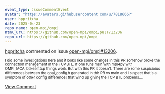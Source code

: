 ```yaml
---
event_type: IssueCommentEvent
avatar: "https://avatars.githubusercontent.com/u/7818666?"
user: hppritcha
date: 2025-04-23
repo_name: open-mpi/ompi
html_url: https://github.com/open-mpi/ompi/pull/13206
repo_url: https://github.com/open-mpi/ompi
---
```


<a href='https://github.com/hppritcha' target='_blank'>hppritcha</a> commented on issue <a href='https://github.com/open-mpi/ompi/pull/13206' target='_blank'>open-mpi/ompi#13206</a>.

<small>I did some investigations here and it looks like some changes in this PR somehow broke the connection management in the TCP BTL.  If one runs main with mpi4py with OMPI_MCA_btl=self,tcp things work.  But with this PR it doesn't.  There are some suspicioius differences between the opal_config.h generated in this PR vs main and I suspect that's a symptom of other config differences that wind up giving the TCP BTL problems....</small>

<a href='https://github.com/open-mpi/ompi/pull/13206' target='_blank'>View Comment</a>